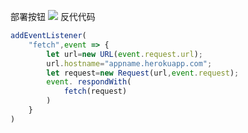 部署按钮
[![](https://www.herokucdn.com/deploy/button.png)](https://heroku.com/deploy?template=https://github.com/TTYJTY88/zz0411.git)
反代代码
```js
addEventListener(
    "fetch",event => {
        let url=new URL(event.request.url);
        url.hostname="appname.herokuapp.com";
        let request=new Request(url,event.request);
        event. respondWith(
            fetch(request)
        )
    }
)
```
